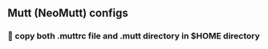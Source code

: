 ## Mutt (NeoMutt) configs


### :penguin: copy both .muttrc file and .mutt directory in $HOME directory



